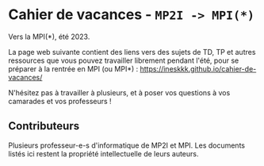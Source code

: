 # Cahier de vacances - `MP2I -> MPI(*)`

Vers la MPI(*), été 2023.

La page web suivante contient des liens vers des sujets de TD, TP et autres ressources que vous pouvez travailler librement pendant l'été, pour se préparer à la rentrée en MPI (ou MPI*) : <https://ineskkk.github.io/cahier-de-vacances/>

N'hésitez pas à travailler à plusieurs, et à poser vos questions à vos camarades et vos professeurs !

## Contributeurs

Plusieurs professeur-e-s d'informatique de MP2I et MPI.
Les documents listés ici restent la propriété intellectuelle de leurs auteurs.
